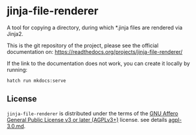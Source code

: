 # jinja-file-renderer
A tool for copying a directory, during which *.jinja files are rendered via Jinja2.

This is the git repository of the project, please see the official documentation on: 
https://readthedocs.org/projects/jinja-file-renderer/

If the link to the documentation does not work, you can create it locally by running:
```shell
hatch run mkdocs:serve
```

## License
`jinja-file-renderer` is distributed under the terms of the 
[GNU Affero General Public License v3 or later (AGPLv3+)](LICENSE) license. see details [agpl-3.0.md](agpl-3.0.md).
